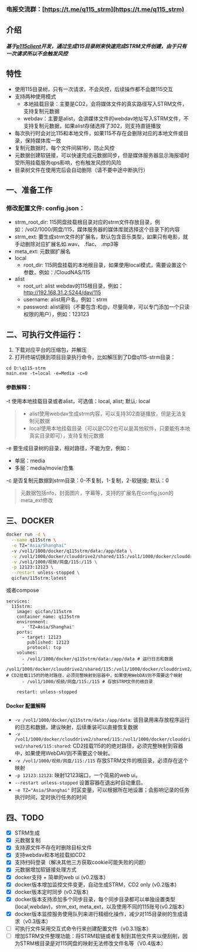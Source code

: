 ### 电报交流群：[https://t.me/q115_strm](https://t.me/q115_strm)

## 介绍
##### 基于[p115client](https://github.com/ChenyangGao/p115client)开发，通过生成115目录树来快速完成STRM文件创建，由于只有一次请求所以不会触发风控

## 特性
- 使用115目录树，只有一次请求，不会风控，后续操作都不会跟115交互
- 支持两种使用模式
    - 本地挂载目录：主要是CD2，会将媒体文件的真实路径写入STRM文件，支持复制元数据
    - webdav：主要是alist，会讲媒体文件的webdav地址写入STRM文件，不支持复制元数据，如果alist存储选择了302，则支持直链播放
- 每次执行时会对比115和本地文件，如果115不存在会删除对应的本地文件或目录，保持媒体库一致
- 复制元数据时，每个文件间隔1秒，防止风控
- 元数据创建软链接，可以快速完成元数据同步，但是媒体服务器显示海报墙时受所用挂载服务qps影响，也有触发风控的风险
- 目录树文件在使用完后会自动删除（请不要中途中断执行）

## 一、准备工作
### 修改配置文件: config.json：
- strm_root_dir: 115网盘挂载根目录对应的strm文件存放目录，例如：/vol2/1000/网盘/115，媒体服务器的媒体库就选择这个目录下的内容
- strm_ext: 要生成strm文件的扩展名，默认包含音乐类型，如果只有电影，就手动删除对应扩展名如.wav、 .flac、 .mp3等
- meta_ext: 元数据扩展名
- local
    - root_dir: 115网盘挂载的本地根目录，如果使用local模式，需要设置这个参数，例如：/CloudNAS/115
- alist
    - root_url: alist webdav的115根目录，例如：http://192.168.31.2:5244/dav/115
    - username: alist用户名，例如：strm
    - password: alist密码（不要包含:和@，尽量简单，可以专门添加一个只读权限的用户），例如：123123

## 二、可执行文件运行：
1. 下载对应平台的压缩包，并解压
2. 打开终端切换到项目目录执行命令，比如解压到了D盘q115-strm目录：
```console
cd D:\q115-strm
main.exe -t=local -e=Media -c=0
```

#### 参数解释：
-t 使用本地挂载目录或者alist，可选值：local, alist; 默认: local
> - alist使用webdav生成strm内容，可以支持302直链播放，但是无法复制元数据
> - local使用本地挂载目录（可以是CD2也可以是其他软件，只要能有本地真实目录即可），支持复制元数据

-e 要生成目录树的目录，相对路径，不能为空，例如：
- 单层：media
- 多层：media/movie/合集

-c 是否复制元数据到strm目录：0-不复制，1-复制，2-软链接; 默认：0
> 元数据包括nfo，封面图片，字幕等，支持的扩展名在config.json的meta_ext修改

## 三、DOCKER
   ```bash
   docker run -d \
     --name q115strm \
     -e TZ="Asia/Shanghai"
     -v /vol1/1000/docker/q115strm/data:/app/data \
     -v /vol1/1000/docker/clouddrive2/shared/115:/vol1/1000/docker/clouddrive2/shared/115:shared \
     -v /vol1/1000/视频/网盘/115:/115 \
     -p 12123:12123 \
     --restart unless-stopped \
     qicfan/115strm:latest
   ```

或者compose

```
services:
  115strm:
    image: qicfan/115strm
    container_name: q115strm
    environment:
      - 'TZ=Asia/Shanghai'
    ports:
      - target: 12123
        published: 12123
        protocol: tcp
    volumes:
      - /vol1/1000/docker/q115strm/data:/app/data # 运行日志和数据
      - /vol1/1000/docker/clouddrive2/shared/115:/vol1/1000/docker/clouddrive2/shared/115:shared # CD2挂载115的的绝对路径，必须完整映射到容器中，如果使用WebDAV则不需要这个映射
      - /vol1/1000/视频/网盘/115:/115 # 存放STRM文件的根目录

    restart: unless-stopped
```

#### Docker 配置解释
- `-v /vol1/1000/docker/q115strm/data:/app/data`: 该目录用来存放程序运行的日志和数据，建议映射，后续重装可以直接恢复数据
- `-v  /vol1/1000/docker/clouddrive2/shared/115:/vol1/1000/docker/clouddrive2/shared/115:shared`: CD2挂载115的的绝对路径，必须完整映射到容器中，如果使用WebDAV则不需要这个映射。
- `-v /vol1/1000/视频/网盘/115:/115` 存放STRM文件的根目录，必须存在这个映射
- `-p 12123:12123`: 映射12123端口，一个简易的web ui。
- `--restart unless-stopped` 设置容器在退出时自动重启。
- `-e TZ="Asia/Shanghai"` 时区变量，可以根据所在地设置；会影响记录的任务执行时间，定时执行任务的时间 

## 四、TODO
- [x] STRM生成
- [x] 元数据复制
- [x] 支持源文件不存在时删除目标文件
- [x] 支持webdav和本地挂载如CD2
- [x] 支持扫码登录（解决其他三方获取cookie可能失败的问题）
- [x] 元数据增加软链接处理方式
- [x] docker支持 + 简单的web ui (v0.2版本)
- [x] docker版本增加监控文件变更，自动生成STRM，CD2 only (v0.2版本)
- [x] docker版本定时同步 (v0.2版本)
- [x] docker版本支持添加多个同步目录，每个同步目录都可以单独设置类型(local,webdav)，strm_ext, meta_ext，以及使用不同的115账号(v0.2版本）
- [x] docker版本监控服务使用队列来进行精细化操作，减少对115目录树的生成请求（v0.3版本）
- [ ] 可执行文件采用交互式命令行来创建配置文件（v0.3.1版本）
- [ ] 增加STRM文件整理功能：将STRM软链或者复制到其他文件夹以便刮削，因为STRM根目录是对115网盘的映射无法修改文件名等（V0.4版本）
